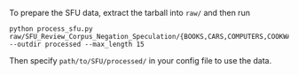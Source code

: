 To prepare the SFU data, extract the tarball into `raw/` and then run

```
python process_sfu.py raw/SFU_Review_Corpus_Negation_Speculation/{BOOKS,CARS,COMPUTERS,COOKWARE,HOTELS,MOVIES,MUSIC,PHONES} --outdir processed --max_length 15
```

Then specify `path/to/SFU/processed/` in your config file to use the data.
